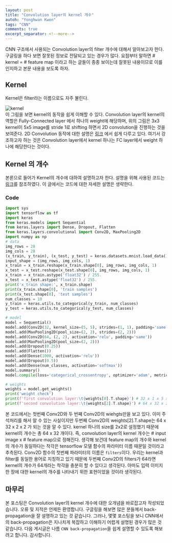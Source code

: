```yaml
---
layout: post
title: "Convolution layer의 kernel 개수"
autoh: "Yonghwan Kwon"
tags: "CNN"
comments: true
excerpt_separator: <!--more-->
---
```


CNN 구조에서 사용되는 Convolution layer의 filter 개수에 대해서 알아보고자 한다. 구글링을 하다 보면 잘못된 정보로 전달되고 있는 경우가 많다. 요점부터 말하면 # kernel = # feature map 이라고 하는 글들이 종종 보이는데 잘못된 내용이므로 이를 인지하고 본문 내용을 보도록 하자.
<!--more-->

## Kernel
Kernel은 filter라는 이름으로도 자주 불린다.

![kernel][addr_kernel]
<br/>
이 그림을 보면 kernel의 동작을 쉽게 이해할 수 있다. Convolution layer의 kernel의 역할은 Fully-Connected layer 에서 하나의 weight에 해당하며, 위의 그림은 3x3 kernel이 5x5 image를 stride 1로 shifting 하면서 2D convolution을 진행하는 것을 보여준다. 2D Convolution 동작에 대한 설명은 [링크](https://gruuuuu.github.io/machine-learning/cnn-doc/) 에서 쉽게 다루고 있다. 여기서 강조하고자 하는 것은 Convolution layer에서 kernel 하나는 FC layer에서 weight 하나에 해당한다는 것이다.

## Kernel 의 개수
본론으로 들어가 Kernel의 개수에 대하여 설명하고자 한다. 설명을 위해 사용된 코드는 [링크](https://sdc-james.gitbook.io/onebook/4.-and/5.4.-tensorflow/5.4.2.-cnn-convolutional-neural-network)를 참조하였다. 이 글에서는 코드에 대한 자세한 설명은 생략한다.

### Code
```python
import sys
import tensorflow as tf
import keras
from keras.models import Sequential
from keras.layers import Dense, Dropout, Flatten
from keras.layers.convolutional import Conv2D, MaxPooling2D
import numpy as np
# data
img_rows = 28
img_cols = 28
(x_train, y_train), (x_test, y_test) = keras.datasets.mnist.load_data()
input_shape = (img_rows, img_cols, 1)
x_train = x_train.reshape(x_train.shape[0], img_rows, img_cols, 1)
x_test = x_test.reshape(x_test.shape[0], img_rows, img_cols, 1)
x_train = x_train.astype('float32') / 255.
x_test = x_test.astype('float32') / 255.
print('x_train shape:', x_train.shape)
print(x_train.shape[0], 'train samples')
print(x_test.shape[0], 'test samples')
num_classes = 10
y_train = keras.utils.to_categorical(y_train, num_classes)
y_test = keras.utils.to_categorical(y_test, num_classes)

# model
model = Sequential()
model.add(Conv2D(32, kernel_size=(5, 5), strides=(1, 1), padding='same', activation='relu', input_shape=input_shape))
model.add(MaxPooling2D(pool_size=(2, 2), strides=(2, 2)))
model.add(Conv2D(64, (2, 2), activation='relu', padding='same'))
model.add(MaxPooling2D(pool_size=(2, 2)))
model.add(Dropout(0.25))
model.add(Flatten())
model.add(Dense(1000, activation='relu'))
model.add(Dropout(0.5))
model.add(Dense(num_classes, activation='softmax'))
model.summary()
model.compile(loss='categorical_crossentropy', optimizer='adam', metrics=['accuracy'])

# weights
weights = model.get_weights()
print('weight check')
print(f'first convolution layer:\t{weights[0].T.shape}') # 32 x 1 x 5 x 5
print(f'second convolution layer:\t{weights[2].T.shape}') # 64 x 32 x 2 x 2
```
본 코드에서는 첫번째 Conv2D와 두 번째 Conv2D의 wiehgts만을 보고 있다. 이미 주석처리를 해서 알 수 있는 사실이지만 두번째 Conv2D의 weights[2].T.shape는 64 x 32 x 2 x 2 가 되는 것을 알 수 있다. kernel 하나의 size를 2x2로 설정했기 때문에 kernel의 개수는 총 64 x 32 개이다. 즉, convolution layer의 kernel 개수는 # input image x # feature map으로 정해진다. 생각해 보건데 feature map의 개수와 kernel의 개수가 동일하다는 착각은 tensorflow 모델 함수의 파라미터 이름 때문일 것이라고 추측된다. Conv2D 함수의 첫번째 파라미터의 이름은 `filters`이다. 우리는 kernel과 filter를 동일한 용어로 지칭하고 있기 때문에 두번째 Conv2D의 filters가 64라면 kernel의 개수가 64개라는 착각을 충분히 할 수 있다고 생각된다. 아마도 입력 이미지 한 장에 대한 kernel의 개수를 나타내기 위한 표현이었을 것이라 생각된다. <br/>

## 마무리
본 포스팅은 Convolution layer의 kernel 개수에 대한 오개념을 바로잡고자 작성되었습니다. 오류 및 지적은 언제든 환영합니다. 구글링을 해보면 많은 분들께서 back-propagation을 잘 설명하고 있는 것 같습니다. 그러나, 몇몇 포스팅을 보니 CNN에서의 back-propagation은 지나치게 복잡하고 이해하기 어렵게 설명된 경우가 많은 것 같습니다. 다음 게시글은 나름 `CNN back-propagation`을 쉽게 설명할 수 있도록 해보려고 합니다. 감사합니다.





























[addr_kernel]: https://user-images.githubusercontent.com/15958325/58780750-defb7480-8614-11e9-943c-4d44a9d1efc4.gif